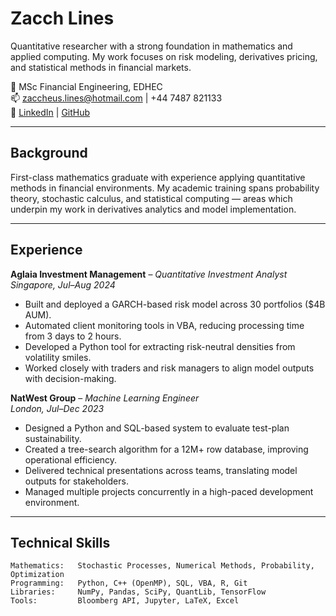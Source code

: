 # Zacch Lines

Quantitative researcher with a strong foundation in mathematics and applied computing. My work focuses on risk modeling, derivatives pricing, and statistical methods in financial markets.

📍 MSc Financial Engineering, EDHEC  
📫 zaccheus.lines@hotmail.com | +44 7487 821133  
🔗 [LinkedIn](https://www.linkedin.com/in/your-link) | [GitHub](https://github.com/your-github)

---

## Background

First-class mathematics graduate with experience applying quantitative methods in financial environments. My academic training spans probability theory, stochastic calculus, and statistical computing — areas which underpin my work in derivatives analytics and model implementation.

---

## Experience

**Aglaia Investment Management** – *Quantitative Investment Analyst*  
_Singapore, Jul–Aug 2024_

- Built and deployed a GARCH-based risk model across 30 portfolios ($4B AUM).
- Automated client monitoring tools in VBA, reducing processing time from 3 days to 2 hours.
- Developed a Python tool for extracting risk-neutral densities from volatility smiles.
- Worked closely with traders and risk managers to align model outputs with decision-making.

**NatWest Group** – *Machine Learning Engineer*  
_London, Jul–Dec 2023_

- Designed a Python and SQL-based system to evaluate test-plan sustainability.
- Created a tree-search algorithm for a 12M+ row database, improving operational efficiency.
- Delivered technical presentations across teams, translating model outputs for stakeholders.
- Managed multiple projects concurrently in a high-paced development environment.

---

## Technical Skills

```text
Mathematics:   Stochastic Processes, Numerical Methods, Probability, Optimization  
Programming:   Python, C++ (OpenMP), SQL, VBA, R, Git  
Libraries:     NumPy, Pandas, SciPy, QuantLib, TensorFlow  
Tools:         Bloomberg API, Jupyter, LaTeX, Excel
